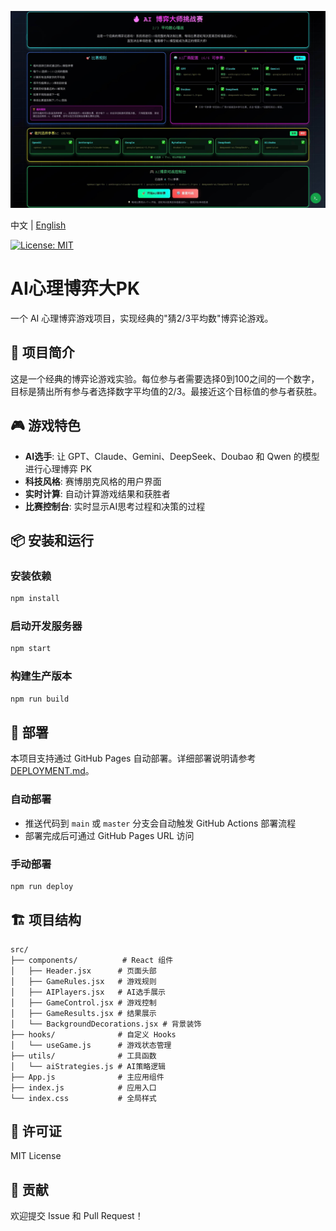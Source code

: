 [![Image](./public/readme.jpg "AIGameTheory Front Page")](https://fishisnow.github.io/ai-game-theory)

中文 | [English](README_en.md)

[![License: MIT](https://img.shields.io/badge/License-MIT-yellow.svg)](https://opensource.org/licenses/MIT) &ensp;

# AI心理博弈大PK

一个 AI 心理博弈游戏项目，实现经典的"猜2/3平均数"博弈论游戏。

## 🎯 项目简介

这是一个经典的博弈论游戏实验。每位参与者需要选择0到100之间的一个数字，目标是猜出所有参与者选择数字平均值的2/3。最接近这个目标值的参与者获胜。


## 🎮 游戏特色

- **AI选手**: 让 GPT、Claude、Gemini、DeepSeek、Doubao 和 Qwen 的模型进行心理博弈 PK
- **科技风格**: 赛博朋克风格的用户界面
- **实时计算**: 自动计算游戏结果和获胜者
- **比赛控制台**: 实时显示AI思考过程和决策的过程

## 📦 安装和运行

### 安装依赖
```bash
npm install
```

### 启动开发服务器
```bash
npm start
```

### 构建生产版本
```bash
npm run build
```

## 🚀 部署

本项目支持通过 GitHub Pages 自动部署。详细部署说明请参考 [DEPLOYMENT.md](DEPLOYMENT.md)。

### 自动部署
- 推送代码到 `main` 或 `master` 分支会自动触发 GitHub Actions 部署流程
- 部署完成后可通过 GitHub Pages URL 访问

### 手动部署
```bash
npm run deploy
```

## 🏗️ 项目结构

```
src/
├── components/          # React 组件
│   ├── Header.jsx      # 页面头部
│   ├── GameRules.jsx   # 游戏规则
│   ├── AIPlayers.jsx   # AI选手展示
│   ├── GameControl.jsx # 游戏控制
│   ├── GameResults.jsx # 结果展示
│   └── BackgroundDecorations.jsx # 背景装饰
├── hooks/              # 自定义 Hooks
│   └── useGame.js      # 游戏状态管理
├── utils/              # 工具函数
│   └── aiStrategies.js # AI策略逻辑
├── App.js              # 主应用组件
├── index.js            # 应用入口
└── index.css           # 全局样式
```

## 📄 许可证

MIT License

## 🤝 贡献

欢迎提交 Issue 和 Pull Request！ 